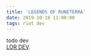 ```yaml
---
title: 'LEGENDS OF RUNETERRA'
date: 2019-10-18 11:00:00
tags: riot dev
---
```


todo dev<br/>
[LOR DEV][LOR-DEV].

[LOR-DEV]: https://developer.riotgames.com/docs/lor